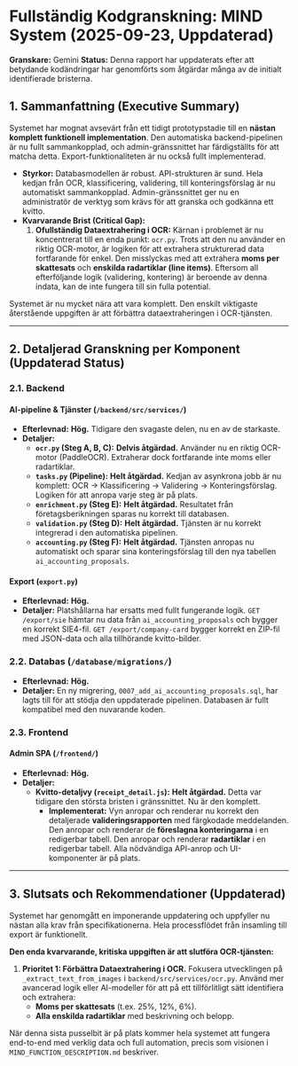 # Fullständig Kodgranskning: MIND System (2025-09-23, Uppdaterad)

**Granskare:** Gemini
**Status:** Denna rapport har uppdaterats efter att betydande kodändringar har genomförts som åtgärdar många av de initialt identifierade bristerna.

## 1. Sammanfattning (Executive Summary)

Systemet har mognat avsevärt från ett tidigt prototypstadie till en **nästan komplett funktionell implementation**. Den automatiska backend-pipelinen är nu fullt sammankopplad, och admin-gränssnittet har färdigställts för att matcha detta. Export-funktionaliteten är nu också fullt implementerad.

- **Styrkor:** Databasmodellen är robust. API-strukturen är sund. Hela kedjan från OCR, klassificering, validering, till konteringsförslag är nu automatiskt sammankopplad. Admin-gränssnittet ger nu en administratör de verktyg som krävs för att granska och godkänna ett kvitto.
- **Kvarvarande Brist (Critical Gap):**
    1.  **Ofullständig Dataextrahering i OCR:** Kärnan i problemet är nu koncentrerat till en enda punkt: `ocr.py`. Trots att den nu använder en riktig OCR-motor, är logiken för att extrahera strukturerad data fortfarande för enkel. Den misslyckas med att extrahera **moms per skattesats** och **enskilda radartiklar (line items)**. Eftersom all efterföljande logik (validering, kontering) är beroende av denna indata, kan de inte fungera till sin fulla potential.

Systemet är nu mycket nära att vara komplett. Den enskilt viktigaste återstående uppgiften är att förbättra dataextraheringen i OCR-tjänsten.

---

## 2. Detaljerad Granskning per Komponent (Uppdaterad Status)

### 2.1. Backend

#### AI-pipeline & Tjänster (`/backend/src/services/`)
- **Efterlevnad:** **Hög.** Tidigare den svagaste delen, nu en av de starkaste.
- **Detaljer:**
    - **`ocr.py` (Steg A, B, C):** **Delvis åtgärdad.** Använder nu en riktig OCR-motor (PaddleOCR). Extraherar dock fortfarande inte moms eller radartiklar.
    - **`tasks.py` (Pipeline):** **Helt åtgärdad.** Kedjan av asynkrona jobb är nu komplett: OCR → Klassificering → Validering → Konteringsförslag. Logiken för att anropa varje steg är på plats.
    - **`enrichment.py` (Steg E):** **Helt åtgärdad.** Resultatet från företagsberikningen sparas nu korrekt till databasen.
    - **`validation.py` (Steg D):** **Helt åtgärdad.** Tjänsten är nu korrekt integrerad i den automatiska pipelinen.
    - **`accounting.py` (Steg F):** **Helt åtgärdad.** Tjänsten anropas nu automatiskt och sparar sina konteringsförslag till den nya tabellen `ai_accounting_proposals`.

#### Export (`export.py`)
- **Efterlevnad:** **Hög.**
- **Detaljer:** Platshållarna har ersatts med fullt fungerande logik. `GET /export/sie` hämtar nu data från `ai_accounting_proposals` och bygger en korrekt SIE4-fil. `GET /export/company-card` bygger korrekt en ZIP-fil med JSON-data och alla tillhörande kvitto-bilder.

### 2.2. Databas (`/database/migrations/`)
- **Efterlevnad:** **Hög.**
- **Detaljer:** En ny migrering, `0007_add_ai_accounting_proposals.sql`, har lagts till för att stödja den uppdaterade pipelinen. Databasen är fullt kompatibel med den nuvarande koden.

### 2.3. Frontend

#### Admin SPA (`/frontend/`)
- **Efterlevnad:** **Hög.**
- **Detaljer:**
    - **Kvitto-detaljvy (`receipt_detail.js`):** **Helt åtgärdad.** Detta var tidigare den största bristen i gränssnittet. Nu är den komplett.
        - **Implementerat:** Vyn anropar och renderar nu korrekt den detaljerade **valideringsrapporten** med färgkodade meddelanden. Den anropar och renderar de **föreslagna konteringarna** i en redigerbar tabell. Den anropar och renderar **radartiklar** i en redigerbar tabell. Alla nödvändiga API-anrop och UI-komponenter är på plats.

---

## 3. Slutsats och Rekommendationer (Uppdaterad)

Systemet har genomgått en imponerande uppdatering och uppfyller nu nästan alla krav från specifikationerna. Hela processflödet från insamling till export är funktionellt.

**Den enda kvarvarande, kritiska uppgiften är att slutföra OCR-tjänsten:**

1.  **Prioritet 1: Förbättra Dataextrahering i OCR.** Fokusera utvecklingen på `_extract_text_from_images` i `backend/src/services/ocr.py`. Använd mer avancerad logik eller AI-modeller för att på ett tillförlitligt sätt identifiera och extrahera:
    - **Moms per skattesats** (t.ex. 25%, 12%, 6%).
    - **Alla enskilda radartiklar** med beskrivning och belopp.

När denna sista pusselbit är på plats kommer hela systemet att fungera end-to-end med verklig data och full automation, precis som visionen i `MIND_FUNCTION_DESCRIPTION.md` beskriver.
